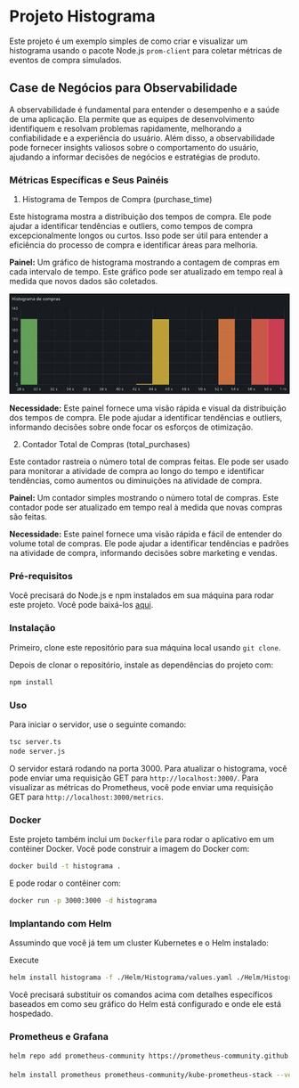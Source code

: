 # Projeto Histograma

Este projeto é um exemplo simples de como criar e visualizar um histograma usando o pacote Node.js `prom-client` para coletar métricas de eventos de compra simulados.

## Case de Negócios para Observabilidade

A observabilidade é fundamental para entender o desempenho e a saúde de uma aplicação. Ela permite que as equipes de desenvolvimento identifiquem e resolvam problemas rapidamente, melhorando a confiabilidade e a experiência do usuário. Além disso, a observabilidade pode fornecer insights valiosos sobre o comportamento do usuário, ajudando a informar decisões de negócios e estratégias de produto.

### Métricas Específicas e Seus Painéis

1. Histograma de Tempos de Compra (purchase_time)

Este histograma mostra a distribuição dos tempos de compra. Ele pode ajudar a identificar tendências e outliers, como tempos de compra excepcionalmente longos ou curtos. Isso pode ser útil para entender a eficiência do processo de compra e identificar áreas para melhoria.

**Painel:** Um gráfico de histograma mostrando a contagem de compras em cada intervalo de tempo. Este gráfico pode ser atualizado em tempo real à medida que novos dados são coletados.

![Painel Histograma de Compras](Dashboards/histograma.jpg)

**Necessidade:** Este painel fornece uma visão rápida e visual da distribuição dos tempos de compra. Ele pode ajudar a identificar tendências e outliers, informando decisões sobre onde focar os esforços de otimização.

2. Contador Total de Compras (total_purchases)

Este contador rastreia o número total de compras feitas. Ele pode ser usado para monitorar a atividade de compra ao longo do tempo e identificar tendências, como aumentos ou diminuições na atividade de compra.

**Painel:** Um contador simples mostrando o número total de compras. Este contador pode ser atualizado em tempo real à medida que novas compras são feitas.

**Necessidade:** Este painel fornece uma visão rápida e fácil de entender do volume total de compras. Ele pode ajudar a identificar tendências e padrões na atividade de compra, informando decisões sobre marketing e vendas.

### Pré-requisitos

Você precisará do Node.js e npm instalados em sua máquina para rodar este projeto. Você pode baixá-los [aqui](https://nodejs.org/).

### Instalação

Primeiro, clone este repositório para sua máquina local usando `git clone`.

Depois de clonar o repositório, instale as dependências do projeto com:

```bash
npm install
```

### Uso

Para iniciar o servidor, use o seguinte comando:

```bash
tsc server.ts
node server.js
```

O servidor estará rodando na porta 3000. Para atualizar o histograma, você pode enviar uma requisição GET para `http://localhost:3000/`. Para visualizar as métricas do Prometheus, você pode enviar uma requisição GET para `http://localhost:3000/metrics`.

### Docker

Este projeto também inclui um `Dockerfile` para rodar o aplicativo em um contêiner Docker. Você pode construir a imagem do Docker com:

```bash
docker build -t histograma .
```

E pode rodar o contêiner com:

```bash
docker run -p 3000:3000 -d histograma
```

### Implantando com Helm

Assumindo que você já tem um cluster Kubernetes e o Helm instalado:

Execute
```bash
helm install histograma -f ./Helm/Histograma/values.yaml ./Helm/Histograma
```

Você precisará substituir os comandos acima com detalhes específicos baseados em como seu gráfico do Helm está configurado e onde ele está hospedado.

### Prometheus e Grafana

```bash
helm repo add prometheus-community https://prometheus-community.github.io/helm-charts

helm install prometheus prometheus-community/kube-prometheus-stack --version 45.28.1 -f ./Helm/prometheus-grafana.yaml
```

